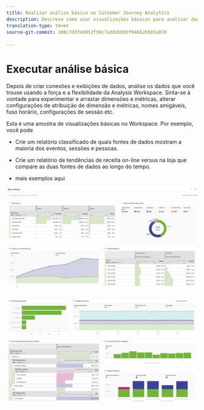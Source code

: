 ```yaml
---
title: Realizar análise básica no Customer Journey Analytics
description: Descreve como usar visualizações básicas para analisar dados na Análise de jornada do cliente
translation-type: tm+mt
source-git-commit: 280c7d3feb953f99c7a302bb93f94662b585a07d

---
```



# Executar análise básica

Depois de criar conexões e exibições de dados, analise os dados que você trouxe usando a força e a flexibilidade da Analysis Workspace. Sinta-se à vontade para experimentar e arrastar dimensões e métricas, alterar configurações de atribuição de dimensão e métricas, nomes amigáveis, fuso horário, configurações de sessão etc.

Esta é uma amostra de visualizações básicas no Workspace. Por exemplo, você pode

* Crie um relatório classificado de quais fontes de dados mostram a maioria dos eventos, sessões e pessoas.

* Crie um relatório de tendências de receita on-line versus na loja que compare as duas fontes de dados ao longo do tempo.

* mais exemplos aqui

![](assets/cja-basic-analysis.png)

![](assets/cja-basic-analysis2.png)

